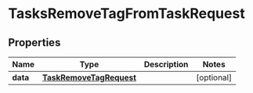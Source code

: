 

# TasksRemoveTagFromTaskRequest


## Properties

| Name | Type | Description | Notes |
|------------ | ------------- | ------------- | -------------|
|**data** | [**TaskRemoveTagRequest**](TaskRemoveTagRequest.md) |  |  [optional] |



